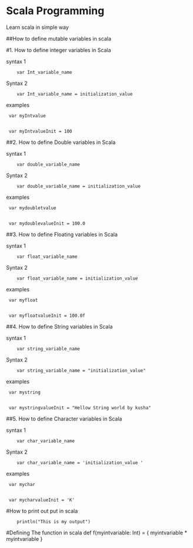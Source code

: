 # Scala Programming
Learn scala in simple way 

##How to define  mutable variables in scala 

#1. How to define integer   variables in Scala


syntax 1 

        var Int_variable_name
        
        
Syntax 2 
       
        var Int_variable_name = initialization_value 


examples  

     var myIntvalue


     var myIntvalueInit = 100
   
   
##2. How to define Double  variables in Scala

syntax 1 

        var double_variable_name
        
        
Syntax 2 
       
        var double_variable_name = initialization_value 


examples  

     var mydoubletvalue


     var mydoublevalueInit = 100.0
     
   
   
##3. How to define Floating  variables in Scala


syntax 1 

        var float_variable_name
        
        
Syntax 2 
       
        var float_variable_name = initialization_value 


examples  

     var myfloat


     var myfloatvalueInit = 100.0f
     
   
##4. How to define String  variables in Scala

syntax 1 

        var string_variable_name
        
        
Syntax 2 
       
        var string_variable_name = "initialization_value" 


examples  

     var mystring


     var mystringvalueInit = "Hellow String world by kusha"
     


##5. How to define Character  variables in Scala

syntax 1 

        var char_variable_name
        
        
Syntax 2 
       
        var char_variable_name = 'initialization_value '


examples  

     var mychar


     var mycharvalueInit = 'K'

#How to print out put in scala
  
        println("This is my output")
     
     
#Defining The function in scala
        def f(myintvariable: Int) = { myintvariable * myintvariable }



